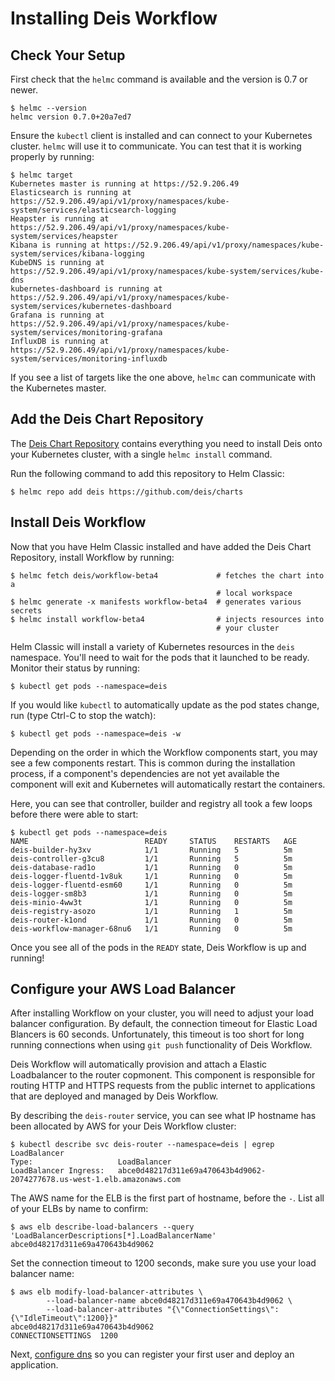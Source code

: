 # Installing Deis Workflow

## Check Your Setup

First check that the `helmc` command is available and the version is 0.7 or newer.

```
$ helmc --version
helmc version 0.7.0+20a7ed7
```

Ensure the `kubectl` client is installed and can connect to your Kubernetes cluster. `helmc` will
use it to communicate. You can test that it is working properly by running:

```
$ helmc target
Kubernetes master is running at https://52.9.206.49
Elasticsearch is running at https://52.9.206.49/api/v1/proxy/namespaces/kube-system/services/elasticsearch-logging
Heapster is running at https://52.9.206.49/api/v1/proxy/namespaces/kube-system/services/heapster
Kibana is running at https://52.9.206.49/api/v1/proxy/namespaces/kube-system/services/kibana-logging
KubeDNS is running at https://52.9.206.49/api/v1/proxy/namespaces/kube-system/services/kube-dns
kubernetes-dashboard is running at https://52.9.206.49/api/v1/proxy/namespaces/kube-system/services/kubernetes-dashboard
Grafana is running at https://52.9.206.49/api/v1/proxy/namespaces/kube-system/services/monitoring-grafana
InfluxDB is running at https://52.9.206.49/api/v1/proxy/namespaces/kube-system/services/monitoring-influxdb
```

If you see a list of targets like the one above, `helmc` can communicate with the Kubernetes master.

## Add the Deis Chart Repository

The [Deis Chart Repository](https://github.com/deis/charts) contains everything you
need to install Deis onto your Kubernetes cluster, with a single `helmc install` command.

Run the following command to add this repository to Helm Classic:

```
$ helmc repo add deis https://github.com/deis/charts
```

## Install Deis Workflow

Now that you have Helm Classic installed and have added the Deis Chart Repository, install Workflow by running:

```
$ helmc fetch deis/workflow-beta4             # fetches the chart into a
                                              # local workspace
$ helmc generate -x manifests workflow-beta4  # generates various secrets
$ helmc install workflow-beta4                # injects resources into
                                              # your cluster
```

Helm Classic will install a variety of Kubernetes resources in the `deis` namespace.
You'll need to wait for the pods that it launched to be ready. Monitor their status
by running:

```
$ kubectl get pods --namespace=deis
```

If you would like `kubectl` to automatically update as the pod states change, run (type Ctrl-C to stop the watch):
```
$ kubectl get pods --namespace=deis -w
```

Depending on the order in which the Workflow components start, you may see a few components restart. This is common during the installation process, if a component's dependencies are not yet available the component will exit and Kubernetes will automatically restart the containers.

Here, you can see that controller, builder and registry all took a few loops before there were able to start:
```
$ kubectl get pods --namespace=deis
NAME                          READY     STATUS    RESTARTS   AGE
deis-builder-hy3xv            1/1       Running   5          5m
deis-controller-g3cu8         1/1       Running   5          5m
deis-database-rad1o           1/1       Running   0          5m
deis-logger-fluentd-1v8uk     1/1       Running   0          5m
deis-logger-fluentd-esm60     1/1       Running   0          5m
deis-logger-sm8b3             1/1       Running   0          5m
deis-minio-4ww3t              1/1       Running   0          5m
deis-registry-asozo           1/1       Running   1          5m
deis-router-k1ond             1/1       Running   0          5m
deis-workflow-manager-68nu6   1/1       Running   0          5m
```

Once you see all of the pods in the `READY` state, Deis Workflow is up and running!

## Configure your AWS Load Balancer

After installing Workflow on your cluster, you will need to adjust your load balancer configuration.
By default, the connection timeout for Elastic Load Blancers is 60 seconds. Unfortunately, this timeout is too short for
long running connections when using `git push` functionality of Deis Workflow.

Deis Workflow will automatically provision and attach a Elastic Loadbalancer to the router copmonent. This
component is responsible for routing HTTP and HTTPS requests from the public internet to applications that are deployed
and managed by Deis Workflow.

By describing the `deis-router` service, you can see what IP hostname has been allocated by AWS for your Deis Workflow
cluster:

```
$ kubectl describe svc deis-router --namespace=deis | egrep LoadBalancer
Type:                   LoadBalancer
LoadBalancer Ingress:   abce0d48217d311e69a470643b4d9062-2074277678.us-west-1.elb.amazonaws.com
```

The AWS name for the ELB is the first part of hostname, before the `-`. List all of your ELBs by name to confirm:
```
$ aws elb describe-load-balancers --query 'LoadBalancerDescriptions[*].LoadBalancerName'
abce0d48217d311e69a470643b4d9062
```

Set the connection timeout to 1200 seconds, make sure you use your load balancer name:
```
$ aws elb modify-load-balancer-attributes \
        --load-balancer-name abce0d48217d311e69a470643b4d9062 \
        --load-balancer-attributes "{\"ConnectionSettings\":{\"IdleTimeout\":1200}}"
abce0d48217d311e69a470643b4d9062
CONNECTIONSETTINGS	1200
```

Next, [configure dns](dns.md) so you can register your first user and deploy an application.

